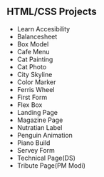 ## HTML/CSS Projects

<style>
    a{
       text-decoration: none;
    }
</style>
<ul>
   <li> <a href="https://sutharmahendra.github.io/FCC-HTML-CSS/Accessibility/index.html">
Learn Accesibility </a></li>
   <li> <a href="https://sutharmahendra.github.io/FCC-HTML-CSS/Balancesheet/index.html">Balancesheet </a> </li>
   <li> <a href="https://sutharmahendra.github.io/FCC-HTML-CSS/BoxModel/index.html">
Box Model </a></li>
   <li> <a href="https://sutharmahendra.github.io/FCC-HTML-CSS/cafemenu/index.html">Cafe Menu </a></li>
   <li> <a href="https://sutharmahendra.github.io/FCC-HTML-CSS/CatPainting/index.html">Cat Painting </a></li>
   <li> <a href="https://sutharmahendra.github.io/FCC-HTML-CSS/Catphoto/index.html">Cat Photo </a></li>
   <li> <a href="https://sutharmahendra.github.io/FCC-HTML-CSS/cityskyline/index.html">City Skyline </a></li>
   <li> <a href="https://sutharmahendra.github.io/FCC-HTML-CSS/colourmarker/index.html">Color Marker </a></li>
   <li> <a href="https://sutharmahendra.github.io/FCC-HTML-CSS/FerrisWheel/index.html">Ferris Wheel </a></li>
   <li> <a href="https://sutharmahendra.github.io/FCC-HTML-CSS/FirstForm/index.html">First Form </a></li>
   <li> <a href="https://sutharmahendra.github.io/FCC-HTML-CSS/Flexbox/index.html">Flex Box </a></li>
   <li> <a href="https://sutharmahendra.github.io/FCC-HTML-CSS/LandingPage/index.html">Landing Page </a></li>
   <li> <a href="https://sutharmahendra.github.io/FCC-HTML-CSS/magazinebuild/index.html">Magazine Page </a></li>
   <li> <a href="https://sutharmahendra.github.io/FCC-HTML-CSS/Nutratianlabel/index.html">Nutratian Label </a></li>
   <li> <a href="https://sutharmahendra.github.io/FCC-HTML-CSS/penguin/index.html">Penguin Animation </a></li>
   <li> <a href="https://sutharmahendra.github.io/FCC-HTML-CSS/pianobuild/index.html">Piano Build </a></li>
   <li> <a href="https://sutharmahendra.github.io/FCC-HTML-CSS/SurveyForm/index.html">Servey Form </a></li>
   <li> <a href="https://sutharmahendra.github.io/FCC-HTML-CSS/technical_page/index.html">Technical Page(DS)</a></li>
   <li> <a href="https://sutharmahendra.github.io/FCC-HTML-CSS/Tributepage/index.html">Tribute Page(PM Modi) </a></li>
   
</ul>

